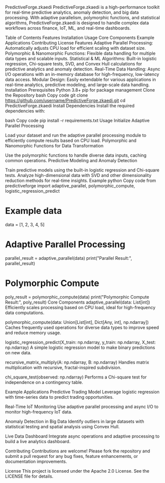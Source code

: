 PredictiveForge.zkaedi
PredictiveForge.zkaedi is a high-performance toolkit for real-time predictive analytics, anomaly detection, and big data processing. With adaptive parallelism, polymorphic functions, and statistical algorithms, PredictiveForge.zkaedi is designed to handle complex data workflows across finance, IoT, ML, and real-time dashboards.

Table of Contents
Features
Installation
Usage
Core Components
Example Applications
Contributing
License
Features
Adaptive Parallel Processing: Automatically adjusts CPU load for efficient scaling with dataset size.
Polymorphic & Nanomorphic Functions: Flexible data handling for multiple data types and scalable inputs.
Statistical & ML Algorithms: Built-in logistic regression, Chi-square tests, SVD, and Convex Hull calculations for predictive analytics and anomaly detection.
Real-Time Data Handling: Async I/O operations with an in-memory database for high-frequency, low-latency data access.
Modular Design: Easily extendable for various applications in real-time analytics, predictive modeling, and large-scale data handling.
Installation
Prerequisites
Python 3.8+
pip for package management
Clone the Repository
bash
Copy code
git clone https://github.com/username/PredictiveForge.zkaedi.git
cd PredictiveForge.zkaedi
Install Dependencies
Install the required dependencies with:

bash
Copy code
pip install -r requirements.txt
Usage
Initialize Adaptive Parallel Processing

Load your dataset and run the adaptive parallel processing module to efficiently compute results based on CPU load.
Polymorphic and Nanomorphic Functions for Data Transformation

Use the polymorphic functions to handle diverse data inputs, caching common operations.
Predictive Modeling and Anomaly Detection

Train predictive models using the built-in logistic regression and Chi-square tests.
Analyze high-dimensional data with SVD and other dimensionality reduction methods for real-time insights.
Example
python
Copy code
from predictiveforge import adaptive_parallel, polymorphic_compute, logistic_regression_predict

# Example data
data = [1, 2, 3, 4, 5]

# Adaptive Parallel Processing
parallel_result = adaptive_parallel(data)
print("Parallel Result:", parallel_result)

# Polymorphic Compute
poly_result = polymorphic_compute(data)
print("Polymorphic Compute Result:", poly_result)
Core Components
adaptive_parallel(data: List[int])
Efficiently scales processing based on CPU load, ideal for high-frequency data computations.

polymorphic_compute(data: Union[List[int], Dict[Any, int], np.ndarray])
Caches frequently used operations for diverse data types to improve speed and reduce memory usage.

logistic_regression_predict(X_train: np.ndarray, y_train: np.ndarray, X_test: np.ndarray)
A simple logistic regression model to make binary predictions on new data.

recursive_matrix_multiply(A: np.ndarray, B: np.ndarray)
Handles matrix multiplication with recursive, fractal-inspired subdivision.

chi_square_test(observed: np.ndarray)
Performs a Chi-square test for independence on a contingency table.

Example Applications
Predictive Trading Model
Leverage logistic regression with time-series data to predict trading opportunities.

Real-Time IoT Monitoring
Use adaptive parallel processing and async I/O to monitor high-frequency IoT data.

Anomaly Detection in Big Data
Identify outliers in large datasets with statistical testing and spatial analysis using Convex Hull.

Live Data Dashboard
Integrate async operations and adaptive processing to build a live analytics dashboard.

Contributing
Contributions are welcome! Please fork the repository and submit a pull request for any bug fixes, feature enhancements, or documentation improvements.

License
This project is licensed under the Apache 2.0 License. See the LICENSE file for details.
